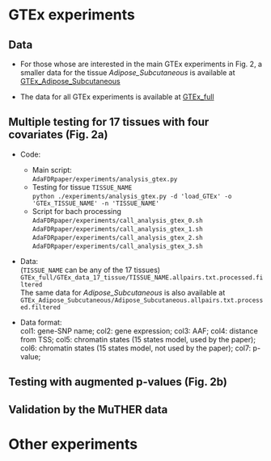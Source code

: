# GTEx experiments 
## Data
- For those whose are interested in the main GTEx experiments in Fig. 2, a smaller data for the tissue *Adipose_Subcutaneous* is available at [GTEx_Adipose_Subcutaneous](https://osf.io/c5yk6/)

- The data for all GTEx experiments is available at [GTEx_full](aaa) 

## Multiple testing for 17 tissues with four covariates (Fig. 2a)
- Code:
  - Main script: <br/>
  `AdaFDRpaper/experiments/analysis_gtex.py`
  - Testing for tissue `TISSUE_NAME` <br/>
  `python ./experiments/analysis_gtex.py -d 'load_GTEx' -o 'GTEx_TISSUE_NAME' -n 'TISSUE_NAME' `
  - Script for bach processing <br/>
  `AdaFDRpaper/experiments/call_analysis_gtex_0.sh` <br/>
  `AdaFDRpaper/experiments/call_analysis_gtex_1.sh` <br/>
  `AdaFDRpaper/experiments/call_analysis_gtex_2.sh` <br/>
  `AdaFDRpaper/experiments/call_analysis_gtex_3.sh` <br/>
  
- Data: <br/>
(`TISSUE_NAME` can be any of the 17 tissues) <br/>
`GTEx_full/GTEx_data_17_tissue/TISSUE_NAME.allpairs.txt.processed.filtered` <br/>
The same data for *Adipose_Subcutaneous* is also available at <br/>
`GTEx_Adipose_Subcutaneous/Adipose_Subcutaneous.allpairs.txt.processed.filtered`

- Data format: <br/>
  col1: gene-SNP name; col2: gene expression; col3: AAF; col4: distance from TSS; 
  col5: chromatin states (15 states model, used by the paper); col6: chromatin states 
  (15 states model, not used by the paper); col7: p-value;

## Testing with augmented p-values (Fig. 2b)


## Validation by the MuTHER data





# Other experiments
